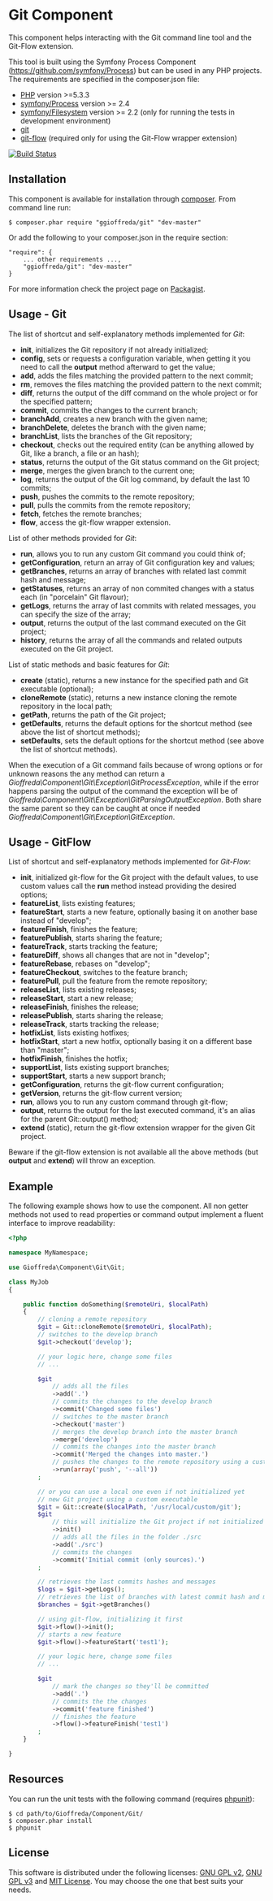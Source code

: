 Git Component
=============

This component helps interacting with the Git command line tool and the Git-Flow extension.

This tool is built using the Symfony Process Component (https://github.com/symfony/Process) but can be used in any
PHP projects. The requirements are specified in the composer.json file:

 * [PHP](http://www.php.net/) version >=5.3.3
 * [symfony/Process](http://symfony.com/doc/current/components/process.html) version >= 2.4
 * [symfony/Filesystem](http://symfony.com/doc/current/components/filesystem.html) version >= 2.2 (only for running the tests in development environment)
 * [git](http://git-scm.com/)
 * [git-flow](https://github.com/nvie/gitflow) (required only for using the Git-Flow wrapper extension)

[![Build Status](https://travis-ci.org/ggioffreda/git.svg?branch=master)](https://travis-ci.org/ggioffreda/git)

Installation
------------

This component is available for installation through [composer](https://getcomposer.org/). From command line run:

    $ composer.phar require "ggioffreda/git" "dev-master"

Or add the following to your composer.json in the require section:

    "require": {
        ... other requirements ...,
        "ggioffreda/git": "dev-master"
    }

For more information check the project page on [Packagist](https://packagist.org/packages/ggioffreda/git).

Usage - Git
-----------

The list of shortcut and self-explanatory methods implemented for *Git*:

 * **init**, initializes the Git repository if not already initialized;
 * **config**, sets or requests a configuration variable, when getting it you need to call the **output** method afterward to get the value;
 * **add**, adds the files matching the provided pattern to the next commit;
 * **rm**, removes the files matching the provided pattern to the next commit;
 * **diff**, returns the output of the diff command on the whole project or for the specified pattern;
 * **commit**, commits the changes to the current branch;
 * **branchAdd**, creates a new branch with the given name;
 * **branchDelete**, deletes the branch with the given name;
 * **branchList**, lists the branches of the Git repository;
 * **checkout**, checks out the required entity (can be anything allowed by Git, like a branch, a file or an hash);
 * **status**, returns the output of the Git status command on the Git project;
 * **merge**, merges the given branch to the current one;
 * **log**, returns the output of the Git log command, by default the last 10 commits;
 * **push**, pushes the commits to the remote repository;
 * **pull**, pulls the commits from the remote repository;
 * **fetch**, fetches the remote branches;
 * **flow**, access the git-flow wrapper extension.

List of other methods provided for *Git*:

 * **run**, allows you to run any custom Git command you could think of;
 * **getConfiguration**, return an array of Git configuration key and values;
 * **getBranches**, returns an array of branches with related last commit hash and message;
 * **getStatuses**, returns an array of non commited changes with a status each (in "porcelain" Git flavour);
 * **getLogs**, returns the array of last commits with related messages, you can specify the size of the array;
 * **output**, returns the output of the last command executed on the Git project;
 * **history**, returns the array of all the commands and related outputs executed on the Git project.

List of static methods and basic features for *Git*:

 * **create** (static), returns a new instance for the specified path and Git executable (optional);
 * **cloneRemote** (static), returns a new instance cloning the remote repository in the local path;
 * **getPath**, returns the path of the Git project;
 * **getDefaults**, returns the default options for the shortcut method (see above the list of shortcut methods);
 * **setDefaults**, sets the default options for the shortcut method (see above the list of shortcut methods).

When the execution of a Git command fails because of wrong options or for unknown reasons the any method can return a
*Gioffreda\Component\Git\Exception\GitProcessException*, while if the error happens parsing the output of the command
the exception will be of *Gioffreda\Component\Git\Exception\GitParsingOutputException*. Both share the same parent so
they can be caught at once if needed *Gioffreda\Component\Git\Exception\GitException*.

Usage - GitFlow
---------------

List of shortcut and self-explanatory methods implemented for *Git-Flow*:

 * **init**, initialized git-flow for the Git project with the default values, to use custom values call the **run** method instead providing the desired options;
 * **featureList**, lists existing features;
 * **featureStart**, starts a new feature, optionally basing it on another base instead of "develop";
 * **featureFinish**, finishes the feature;
 * **featurePublish**, starts sharing the feature;
 * **featureTrack**, starts tracking the feature;
 * **featureDiff**, shows all changes that are not in "develop";
 * **featureRebase**, rebases on "develop";
 * **featureCheckout**, switches to the feature branch;
 * **featurePull**, pull the feature from the remote repository;
 * **releaseList**, lists existing releases;
 * **releaseStart**, start a new release;
 * **releaseFinish**, finishes the release;
 * **releasePublish**, starts sharing the release;
 * **releaseTrack**, starts tracking the release;
 * **hotfixList**, lists existing hotfixes;
 * **hotfixStart**, start a new hotfix, optionally basing it on a different base than "master";
 * **hotfixFinish**, finishes the hotfix;
 * **supportList**, lists existing support branches;
 * **supportStart**, starts a new support branch;
 * **getConfiguration**, returns the git-flow current configuration;
 * **getVersion**, returns the git-flow current version;
 * **run**, allows you to run any custom command through git-flow;
 * **output**, returns the output for the last executed command, it's an alias for the parent Git::output() method;
 * **extend** (static), return the git-flow extension wrapper for the given Git project.

Beware if the git-flow extension is not available all the above methods (but **output** and **extend**) will throw an
exception.

Example
-------

The following example shows how to use the component. All non getter methods not used to read properties or command
output implement a fluent interface to improve readability:

```php
<?php

namespace MyNamespace;

use Gioffreda\Component\Git\Git;

class MyJob
{

    public function doSomething($remoteUri, $localPath)
    {
        // cloning a remote repository
        $git = Git::cloneRemote($remoteUri, $localPath);
        // switches to the develop branch
        $git->checkout('develop');

        // your logic here, change some files
        // ...

        $git
            // adds all the files
            ->add('.')
            // commits the changes to the develop branch
            ->commit('Changed some files')
            // switches to the master branch
            ->checkout('master')
            // merges the develop branch into the master branch
            ->merge('develop')
            // commits the changes into the master branch
            ->commit('Merged the changes into master.')
            // pushes the changes to the remote repository using a custom command line
            ->run(array('push', '--all'))
        ;

        // or you can use a local one even if not initialized yet
        // new Git project using a custom executable
        $git = Git::create($localPath, '/usr/local/custom/git');
        $git
            // this will initialize the Git project if not initialized already
            ->init()
            // adds all the files in the folder ./src
            ->add('./src')
            // commits the changes
            ->commit('Initial commit (only sources).')
        ;

        // retrieves the last commits hashes and messages
        $logs = $git->getLogs();
        // retrieves the list of branches with latest commit hash and message
        $branches = $git->getBranches()

        // using git-flow, initializing it first
        $git->flow()->init();
        // starts a new feature
        $git->flow()->featureStart('test1');

        // your logic here, change some files
        // ...

        $git
            // mark the changes so they'll be committed
            ->add('.')
            // commits the the changes
            ->commit('feature finished')
            // finishes the feature
            ->flow()->featureFinish('test1')
        ;
    }

}
```

Resources
---------

You can run the unit tests with the following command (requires [phpunit](http://phpunit.de/)):

    $ cd path/to/Gioffreda/Component/Git/
    $ composer.phar install
    $ phpunit

License
-------

This software is distributed under the following licenses: [GNU GPL v2](LICENSE_GPLv2.md),
[GNU GPL v3](LICENSE_GPLv3.md) and [MIT License](LICENSE_MIT.md). You may choose the one that best suits your needs.